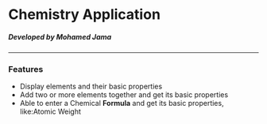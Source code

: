 <h1>Chemistry Application</h1>
<h5>Developed by Mohamed Jama</h5>
<hr>
<h3>Features</h3>
<ul>
  <li>Display elements and their basic properties</li>
  <li>Add two or more elements together and get its basic properties</li>
  <li>Able to enter a Chemical <strong>Formula</strong> and get its basic properties, like:Atomic Weight</li>
</ul
